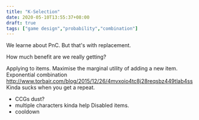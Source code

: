 ```yaml
---
title: "K-Selection"
date: 2020-05-10T13:55:37+08:00
draft: true
tags: ["game design","probability","combination"]
---
```

We learne about PnC. But that's with replacement.

How much benefit are we really getting?



Applying to items.
Maximise the marginal utility of adding a new item. 
Exponential combination
http://www.torbair.com/blog/2015/12/26/4mvxoio4tc8j28reqsbz449tlab4ss
Kinda sucks when you get a repeat.
- CCGs dust?
- multiple characters kinda help
Disabled items.
- cooldown
